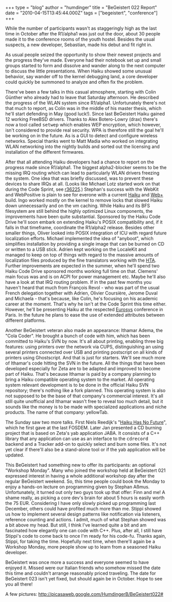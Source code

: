 +++
type = "blog"
author = "humdinger"
title = "BeGeistert 022 Report"
date = "2010-04-15T13:45:44.000Z"
tags = ["begeistert", "conference"]
+++

<!--break-->
While the number of participants wasn't as staggeringly high as the last time in October after the R1/alpha1 was just out the door, about 30 people made it to the conference rooms of the youth hostel. Besides the usual suspects, a new developer, Sebastian, made his debut and fit right in.

As usual people seized the opportunity to show their newest projects and the progress they've made. Everyone had their notebook set up and small groups started to form and dissolve and wander along to the next computer to discuss the little presentations. When  Haiku showed some unusual behavior, say wander off to the kernel debugging land, a core developer could quickly be summoned to analyze and often fix the problem.

There've been a few talks in this casual atmosphere, starting with Colin Günther who already had to leave that Saturday afternoon. He described the progress of the WLAN system since R1/alpha1. Unfortunately there's not that much to report, as Colin was in the middle of his master thesis, which he'll start defending in May (good luck!). Since last BeGeistert Haiku gained 12 working FreeBSD drivers. Thanks to Alex Botero-Lowry (drax) there's now a tool called <tt>setwep</tt> which enables WEP encryption, which however, isn't considered to provide real security. WPA is therefore still the goal he'll be working on in the future. As is a GUI to detect and configure wireless networks. Special thanks went to Matt Madia who worked on integrating WLAN networking into the nightly builds and sorted out the licensing and installation of the different firmwares.

After that all attending Haiku developers had a chance to report on the progress made since R1/alpha1.
The biggest alpha2-blocker seems to be the missing IRQ routing which can lead to particularly WLAN drivers freezing the system. One idea that was briefly discussed, was to prevent these devices to share IRQs at all. (Looks like Michael Lotz started work on that during the Code Sprint, see <a href="https://dev.haiku-os.org/changeset/36225">r36225</a>.)
Stephan's success with the WebKit and WebPositive is plain to see for everone with a current <a href="http://haiku-files.org/">Haiku</a> and <a href="http://mmlr.dyndns.org/chrome/site/nightlies/index.html">Web+</a> build.
Ingo worked mostly on the kernel to remove locks that slowed Haiku down unnecessarily and on the vm caching. While Haiku and its BFS filesystem are still behind the highly optimized Linux components, the improvements have been quite substantial. Sponsored by the Haiku Code Drive he'll soon embark on extending Haiku's POSIX compatibility and, if it falls in that timeframe, coordinate the R1/alpha2 release.
Besides other smaller things, Oliver looked into POSIX integration of ICU with regard future localization efforts.
Michael implemented the idea of "anyboot", which simplifies installation by providing a single image that can be burned on CD or written to a USB stick.
Adrien kept working on the LocaleKit and managed to keep on top of things with regard to the massive amounts of localization files produced by the fine translators working with the <a href="http://hta.haikuzone.net/">HTA</a>. Further improvements are expected in the summer, when he'll spend two Haiku Code Drive sponsored months working full time on that.
Clemens' main focus was and is on ACPI for power management etc. Maybe he'll also have a look at that IRQ routing problem.
If in the past few months you haven't heard that much from François Revol - who was part of the usual French delegation together with Adrien, Olivier Coursière, Jerome Duval and Michaela - that's because, like Colin, he's focusing on his academic career at the moment. That's why he isn't at the Code Sprint this time either. However, he'll be presenting Haiku at the respected <a href="http://www.eurosys.org/">Eurosys</a> conference in Paris. In the future he plans to ease the use of extended attributes between different platforms.

Another BeGeistert veteran also made an appearance: Ithamar Adema, the "Cola Coder". He brought a bunch of code with him, which has been committed to Haiku's SVN by now. It's all about printing, enabling three big features: using printers over the network via CUPS, distinguishing an using several printers connected over USB and printing postscript on all kinds of printers using Ghostscript.
And that is just for starters. We'll see much more of Ithamar's code hitting the SVN in the future. All the things that have been developed especially for Zeta are to be adapted and improved to become part of Haiku.
That's because Ithamar is paid by a company planning to bring a Haiku compatible operating system to the market. All operating system relevant development is to be done in the official Haiku SVN repository; there's nothing like a fork planned. This operating system is also not supposed to be the base of that company's commercial interest. It's all still quite unofficial and Ithamar wasn't free to reveal too much detail, but it sounds like the money is to be made with specialized applications and niche products. The name of that company: yellowTab.

The Sunday saw two more talks. First Niels Reedijk's "<a href="/blog/nielx/2010-04-11_haiku_has_no_future">Haiku Has No Future</a>", which he first gave at the last FOSDEM.
Later Jan presented a CD burning project that is based on Zeta's yab application JABA. It consists of a C++ library that any application can use as an interface to the <tt>cdrecord</tt> backend and a Tracker add-on to quickly select and burn some files. It's not yet clear if there'll also be a stand-alone tool or if the yab application will be updated.

This BeGeistert had something new to offer its participants: an optional "Workshop Monday". Many who joined the workshop held at BeGeistert 021 expressed interest in having a whole additional workshop day after the regular BeGeistert weekend. So, this time people could book the Monday to enjoy a hands-on lecture on programming given by Stephan Aßmus. Unfortunately, it turned out only two guys took up that offer: Finn and me!
A shame really, as picking a core dev's brain for about 5 hours is easily worth the 75 EUR. Considering I have only slowly picked up programming last December, others could have profited much more than me. Stippi showed us how to implement several design patterns like notification via listeners, reference counting and actions. I admit, much of what Stephan showed was a bit above my head. But still, I think I've learned quite a bit and am fascinated how elegantly one can code with C++. Plus, after all, I still have Stippi's code to come back to once I'm ready for his code-fu.
Thanks again, Stippi, for taking the time. Hopefully next time, when there'll again be a Workshop Monday, more people show up to learn from a seasoned Haiku developer.

BeGeistert was once more a success and everyone seemed to have enjoyed it. Missed were our Italian friends who somehow missed the date this time and couldn't arrange reasonably priced traveling. The date for BeGeistert 023 isn't yet fixed, but should again be in October. Hope to see you all there!

A few pictures:
http://picasaweb.google.com/HumdingerB/BeGeistert022#